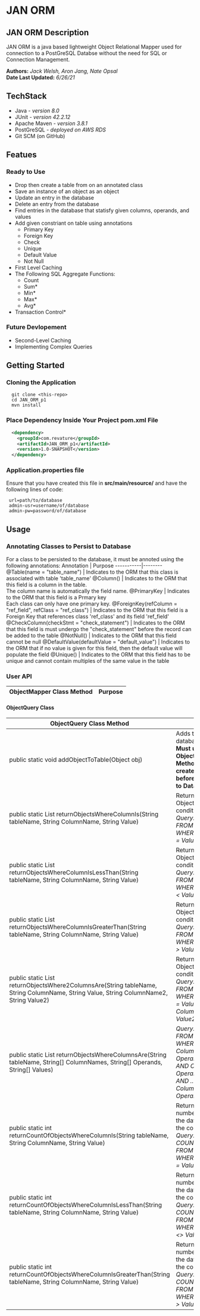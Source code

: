 # JAN ORM

## JAN ORM Description
JAN ORM is a java based lightweight Object Relational Mapper used for connection to a PostGreSQL Databse without the need for SQL or Connection Management. 

**Authors:** *Jack Welsh, Aron Jang, Nate Opsal*<br/>
**Date Last Updated:** *6/26/21*

## TechStack
* Java - _version 8.0_
* JUnit - _version 42.2.12_
* Apache Maven - _version 3.8.1_
* PostGreSQL - _deployed on AWS RDS_
* Git SCM (on GitHub) 

## Featues
### Ready to Use
* Drop then create a table from on an annotated class
* Save an instance of an object as an object
* Update an entry in the database
* Delete an entry from the database
* Find entries in the database that statisfy given columns, operands, and values
* Add given constriant on table using annotations
  * Primary Key
  * Foreign Key
  * Check
  * Unique
  * Default Value
  * Not Null
* First Level Caching
* The Following SQL Aggregate Functions:
  * Count
  * Sum*
  * Min*
  * Max*
  * Avg*
* Transaction Control*

### Future Devlopement
* Second-Level Caching
* Implementing Complex Queries

## Getting Started  
### Cloning the Application
```shell
  git clone <this-repo>
  cd JAN_ORM_p1
  mvn install
```
### Place Dependency Inside Your Project pom.xml File
```XML
  <dependency>
    <groupId>com.revature</groupId>
    <artifactId>JAN_ORM_p1</artifactId>
    <version>1.0-SNAPSHOT</version>
  </dependency>

```
### Application.properties file
Ensure that you have created this file in **src/main/resource/** and have the following lines of code:
 ``` 
  url=path/to/database
  admin-usr=username/of/database
  admin-pw=password/of/database  
  ```
## Usage
### Annotating Classes to Persist to Database
For a class to be persisted to the database, it must be annoted using the following annotations:
Annotation | Purpose
-----------|--------
@Table(name = "table_name") | Indicates to the ORM that this class is associated with table 'table_name'
@Column() | Indicates to the ORM that this field is a column in the table.<br/>The column name is automatically the field name.
@PrimaryKey | Indicates to the ORM that this field is a Prmary key <br/>Each class can only have one primary key.
@ForeignKey(refColumn = "ref_field", refClass = "ref_class") | Indicates to the ORM that this field is a Foreign Key that references class 'ref_class' and its field 'ref_field'
@CheckColumn(checkStmt = "check_statement") | Indicates to the ORM that this field is must undergo the "check_statement" before the record can be added to the table
@NotNull() | Indicates to the ORM that this field cannot be null
@DefaultValue(defaultValue = "default_value") | Indicates to the ORM that if no value is given for this field, then the default value will populate the field
@Unique() | Indicates to the ORM that this field has to be unique and cannot contain multiples of the same value in the table

### User API
ObjectMapper Class Method | Purpose
-----------|--------



#### ObjectQuery Class
ObjectQuery Class Method | Purpose
-----------|--------
public static void addObjectToTable(Object obj) | Adds the object to the database table.<br/> **Must use the ObjectMapper Methods first to create the table before adding Object to Database**
public static List<Object> returnObjectsWhereColumnIs(String tableName, String ColumnName, String Value) | Returns a List of Objects where the condition is met<br/>*Query: SELECT * FROM tableName WHERE ColumnName = Value;*
public static List<Object> returnObjectsWhereColumnIsLessThan(String tableName, String ColumnName, String Value) | Returns a List of Objects where the condition is met<br/>*Query: SELECT * FROM tableName WHERE ColumnName < Value;*
public static List<Object> returnObjectsWhereColumnIsGreaterThan(String tableName, String ColumnName, String Value) | Returns a List of Objects where the condition is met<br/>*Query: SELECT * FROM tableName WHERE ColumnName > Value;*
public static List<Object> returnObjectsWhere2ColumnsAre(String tableName, String ColumnName, String Value, String ColumnName2, String Value2) |  Returns a List of Objects where two condition are met<br/>*Query: SELECT * FROM tableName WHERE ColumnName = Value AND ColumnName2 = Value2;*
public static List<Object> returnObjectsWhereColumnsAre(String tableName, String[] ColumnNames, String[] Operands, String[] Values) |*Query: SELECT * FROM tableName WHERE ColumnName[0] Operand[0] Value[0] AND ColumnName[1] Operand[1] Value[1] AND ... ColumnName[n] Operand[n] Value[n];* 
public static int returnCountOfObjectsWhereColumnIs(String tableName, String ColumnName, String Value) | Returns Count of the number of objects in the database where the condition is met<br/>*Query: SELECT COUNT(ColumnName) FROM tableName WHERE ColumnName = Value;*
public static int returnCountOfObjectsWhereColumnIsLessThan(String tableName, String ColumnName, String Value) | Returns Count of the number of objects in the database where the condition is met<br/>*Query: SELECT COUNT(ColumnName) FROM tableName WHERE ColumnName <> Value;*
public static int returnCountOfObjectsWhereColumnIsGreaterThan(String tableName, String ColumnName, String Value) | Returns Count of the number of objects in the database where the condition is met<br/>*Query: SELECT COUNT(ColumnName) FROM tableName WHERE ColumnName > Value;*


